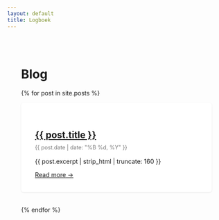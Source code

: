 ```yaml
---
layout: default
title: Logboek
---
```


<div class="wrapper">
  <h1>Blog</h1>

  {% for post in site.posts %}
    <div class="post-card">
      <h2><a href="{{ post.url | relative_url }}">{{ post.title }}</a></h2>
      <p class="post-date">{{ post.date | date: "%B %d, %Y" }}</p>
      <p>{{ post.excerpt | strip_html | truncate: 160 }}</p>
      <a href="{{ post.url }}">Read more →</a>
    </div>
  {% endfor %}
</div>

<style>
  .post-card {
    background-color: white;
    padding: 2rem;
    margin-bottom: 2rem;
    border-radius: 6px;
    box-shadow: 0 1px 3px rgba(0,0,0,0.1);
  }

  .post-date {
    color: #777;
    font-size: 0.9em;
    margin-top: -0.5rem;
    margin-bottom: 1rem;
  }

  .wrapper {
    max-width: 740px;
    margin: 0 auto;
    padding: 2rem;
  }
</style>
